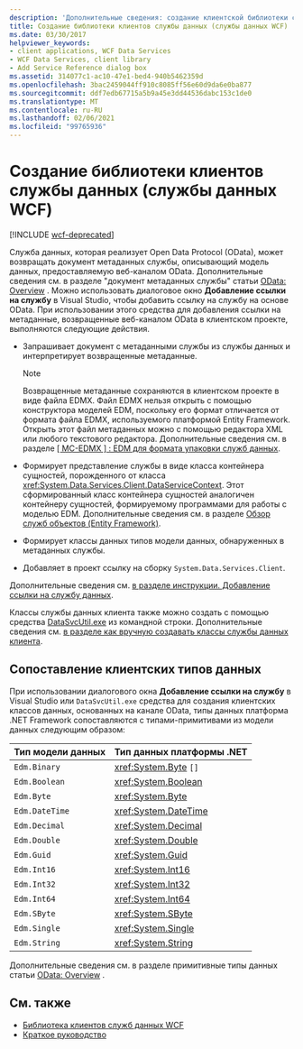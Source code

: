 ```yaml
---
description: 'Дополнительные сведения: создание клиентской библиотеки службы данных (службы данных WCF)'
title: Создание библиотеки клиентов службы данных (службы данных WCF)
ms.date: 03/30/2017
helpviewer_keywords:
- client applications, WCF Data Services
- WCF Data Services, client library
- Add Service Reference dialog box
ms.assetid: 314077c1-ac10-47e1-bed4-940b5462359d
ms.openlocfilehash: 3bac2459044ff910c8085ff56e60d9da6e0ba877
ms.sourcegitcommit: ddf7edb67715a5b9a45e3dd44536dabc153c1de0
ms.translationtype: MT
ms.contentlocale: ru-RU
ms.lasthandoff: 02/06/2021
ms.locfileid: "99765936"
---
```

# <a name="generating-the-data-service-client-library-wcf-data-services"></a>Создание библиотеки клиентов службы данных (службы данных WCF)

[!INCLUDE [wcf-deprecated](~/includes/wcf-deprecated.md)]

Служба данных, которая реализует Open Data Protocol (OData), может возвращать документ метаданных службы, описывающий модель данных, предоставляемую веб-каналом OData. Дополнительные сведения см. в разделе "документ метаданных службы" статьи [OData: Overview](https://www.odata.org/documentation/odata-version-2-0/overview/) . Можно использовать диалоговое окно **Добавление ссылки на службу** в Visual Studio, чтобы добавить ссылку на службу на основе OData. При использовании этого средства для добавления ссылки на метаданные, возвращенные веб-каналом OData в клиентском проекте, выполняются следующие действия.  
  
- Запрашивает документ с метаданными службы из службы данных и интерпретирует возвращенные метаданные.  
  
    > [!NOTE]
    > Возвращенные метаданные сохраняются в клиентском проекте в виде файла EDMX. Файл EDMX нельзя открыть с помощью конструктора моделей EDM, поскольку его формат отличается от формата файла EDMX, используемого платформой Entity Framework. Открыть этот файл метаданных можно с помощью редактора XML или любого текстового редактора. Дополнительные сведения см. в разделе [ \[ MC-EDMX \] : EDM для формата упаковки служб данных](/openspecs/windows_protocols/mc-edmx/5dff5e25-56a1-408b-9d44-bff6634c7d16).
  
- Формирует представление службы в виде класса контейнера сущностей, порожденного от класса <xref:System.Data.Services.Client.DataServiceContext>. Этот сформированный класс контейнера сущностей аналогичен контейнеру сущностей, формируемому программами для работы с моделью EDM. Дополнительные сведения см. в разделе [Обзор служб объектов (Entity Framework)](/previous-versions/bb386871(v=vs.100)).  
  
- Формирует классы данных типов модели данных, обнаруженных в метаданных службы.  
  
- Добавляет в проект ссылку на сборку `System.Data.Services.Client`.  
  
 Дополнительные сведения см. [в разделе инструкции. Добавление ссылки на службу данных](how-to-add-a-data-service-reference-wcf-data-services.md).  
  
 Классы службы данных клиента также можно создать с помощью средства [DataSvcUtil.exe](wcf-data-service-client-utility-datasvcutil-exe.md) из командной строки. Дополнительные сведения см. [в разделе как вручную создавать классы службы данных клиента](how-to-manually-generate-client-data-service-classes-wcf-data-services.md).  
  
## <a name="client-data-type-mapping"></a>Сопоставление клиентских типов данных  

 При использовании диалогового окна **Добавление ссылки на службу** в Visual Studio или `DataSvcUtil.exe` средства для создания клиентских классов данных, основанных на канале OData, типы данных платформа .NET Framework сопоставляются с типами-примитивами из модели данных следующим образом:  
  
|Тип модели данных|Тип данных платформы .NET|  
|---------------------|------------------------------|  
|`Edm.Binary`|<xref:System.Byte> `[]`|  
|`Edm.Boolean`|<xref:System.Boolean>|  
|`Edm.Byte`|<xref:System.Byte>|  
|`Edm.DateTime`|<xref:System.DateTime>|  
|`Edm.Decimal`|<xref:System.Decimal>|  
|`Edm.Double`|<xref:System.Double>|  
|`Edm.Guid`|<xref:System.Guid>|  
|`Edm.Int16`|<xref:System.Int16>|  
|`Edm.Int32`|<xref:System.Int32>|  
|`Edm.Int64`|<xref:System.Int64>|  
|`Edm.SByte`|<xref:System.SByte>|  
|`Edm.Single`|<xref:System.Single>|  
|`Edm.String`|<xref:System.String>|  
  
 Дополнительные сведения см. в разделе примитивные типы данных статьи [OData: Overview](https://www.odata.org/documentation/odata-version-2-0/overview/) .
  
## <a name="see-also"></a>См. также

- [Библиотека клиентов служб данных WCF](wcf-data-services-client-library.md)
- [Краткое руководство](quickstart-wcf-data-services.md)
